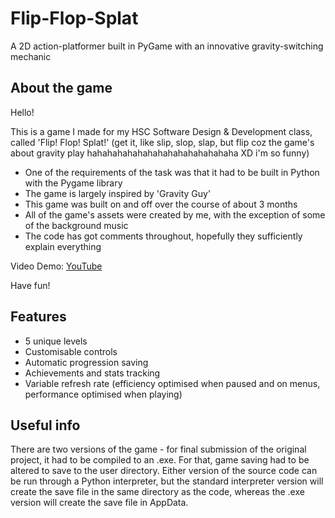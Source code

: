 # Flip-Flop-Splat
A 2D action-platformer built in PyGame with an innovative gravity-switching mechanic

## About the game
Hello!

This is a game I made for my HSC Software Design & Development class, called 'Flip! Flop! Splat!' (get it, like slip, slop, slap, but flip coz the game's about gravity play hahahahahahahahahahahahahahaha XD i'm so funny)

- One of the requirements of the task was that it had to be built in Python with the Pygame library
- The game is largely inspired by 'Gravity Guy'
- This game was built on and off over the course of about 3 months
- All of the game's assets were created by me, with the exception of some of the background music
- The code has got comments throughout, hopefully they sufficiently explain everything

Video Demo: [YouTube](https://youtu.be/olzMhSaAjS4)

Have fun!

## Features
- 5 unique levels
- Customisable controls
- Automatic progression saving
- Achievements and stats tracking
- Variable refresh rate (efficiency optimised when paused and on menus, performance optimised when playing)

## Useful info
There are two versions of the game - for final submission of the original project, it had to be compiled to an .exe. For that, game saving had to be altered to save to the user directory. Either version of the source code can be run through a Python interpreter, but the standard interpreter version will create the save file in the same directory as the code, whereas the .exe version will create the save file in AppData.
